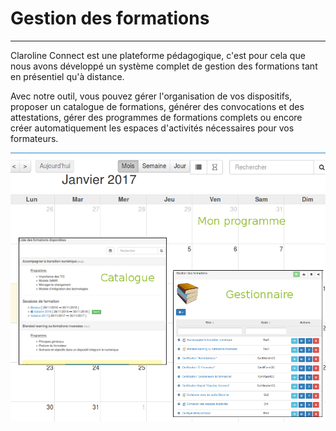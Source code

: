 # Gestion des formations

---

Claroline Connect est une plateforme pédagogique, c'est pour cela que nous avons développé un système complet de gestion des formations tant en présentiel qu'à distance. 

Avec notre outil, vous pouvez gérer l'organisation de vos dispositifs, proposer un catalogue de formations,  générer des convocations et des attestations, gérer des programmes de formations complets ou encore créer automatiquement les espaces d'activités nécessaires pour vos formateurs. 


![](images/CursusBundle/cursus-fig1.png)

